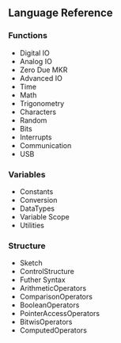 ## Language Reference

### Functions
- Digital IO
- Analog IO
- Zero Due MKR
- Advanced IO
- Time
- Math
- Trigonometry
- Characters
- Random
- Bits
- Interrupts
- Communication
- USB

### Variables
- Constants
- Conversion
- DataTypes
- Variable Scope
- Utilities

### Structure
- Sketch
- ControlStructure
- Futher Syntax
- ArithmeticOperators
- ComparisonOperators
- BooleanOperators
- PointerAccessOperators
- BitwisOperators
- ComputedOperators
